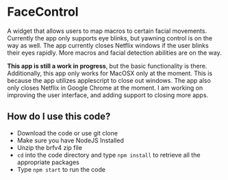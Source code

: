 # FaceControl
A widget that allows users to map macros to certain facial movements. Currently the app only supports eye blinks, but yawning control is on the way as well. The app currently closes Netflix windows if the user blinks their eyes rapidly. More macros and facial detection abilities are on the way.

**This app is still a work in progress**, but the basic functionality is there. Additionally, this app only works for MacOSX only at the moment. This is because the app utilizes applescript to close out windows. The app also only closes Netflix in Google Chrome at the moment. I am working on improving the user interface, and adding support to closing more apps.

## How do I use this code? ##
- Download the code or use git clone
- Make sure you have NodeJS Installed
- Unzip the brfv4 zip file
- `cd` into the code directory and type `npm install` to retrieve all the appropriate packages
- Type `npm start` to run the code
